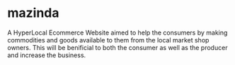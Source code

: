 # mazinda
A HyperLocal Ecommerce Website aimed to help the consumers by making commodities and goods available to them from the local market shop owners.
This will be benificial to both the consumer as well as the producer and increase the business.
